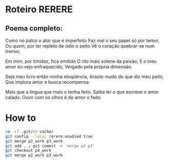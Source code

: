 # Roteiro RERERE

## Poema completo:

Como no palco o ator que é imperfeito
Faz mal o seu papel só por temor,
Ou quem, por ter repleto de ódio o peito
Vê o coração quebrar-se num tremor,

Em mim, por timidez, fica omitido
O rito mais solene da paixão;
E o meu amor eu vejo enfraquecido,
Vergado pela própria dimensão.

Seja meu livro então minha eloqüência,
Arauto mudo do que diz meu peito,
Que implora amor e busca recompensa

Mais que a língua que mais o tenha feito.
Saiba ler o que escreve o amor calado:
Ouvir com os olhos é do amor o fado.

# How to

```sh
rm -rf .git/rr-cache/
git config --local rerere.enabled true
git merge p2_work p3_work
git add . ; git commit -m 'merge p2 p3'
git checkout p4_work
git merge p2_work p3_work
```

